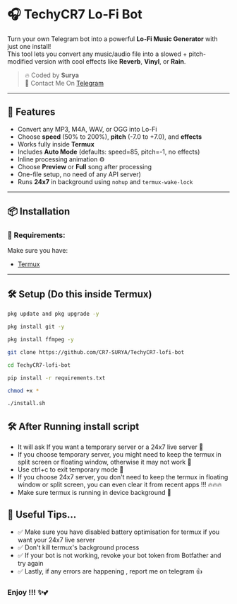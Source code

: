 # 🎧 TechyCR7 Lo-Fi Bot

Turn your own Telegram bot into a powerful **Lo-Fi Music Generator** with just one install!  
This tool lets you convert any music/audio file into a slowed + pitch-modified version with cool effects like **Reverb**, **Vinyl**, or **Rain**.

> 🔥 Coded by **Surya**  
> 🚀 Contact Me On [Telegram](https://t.me/SuryaXCristiano)

---

## 🚀 Features

- Convert any MP3, M4A, WAV, or OGG into Lo-Fi
- Choose **speed** (50% to 200%), **pitch** (-7.0 to +7.0), and **effects**
- Works fully inside **Termux**
- Includes **Auto Mode** (defaults: speed=85, pitch=-1, no effects)
- Inline processing animation ⚙️
- Choose **Preview** or **Full** song after processing
- One-file setup, no need of any API server)
- Runs **24x7** in background using `nohup` and `termux-wake-lock`

---

## 📦 Installation

### 🔧 Requirements:
Make sure you have:
- [Termux](https://f-droid.org/en/packages/com.termux/)


---

## 🛠️ Setup (Do this inside Termux)

```bash
pkg update and pkg upgrade -y

pkg install git -y

pkg install ffmpeg -y

git clone https://github.com/CR7-SURYA/TechyCR7-lofi-bot

cd TechyCR7-lofi-bot

pip install -r requirements.txt

chmod +x * 

./install.sh
```
## 🛠️ After Running install script 

- It will ask If you want a temporary server or a 24x7 live server 🚀
- If you choose temporary server, you might need to keep the termux in split screen or floating window, otherwise it may not work 👊
- Use ctrl+c to exit temporary mode 🤝
- If you choose 24x7 server, you don't need to keep the termux in floating window or split screen, you can even clear it from recent apps !!! 🔥🔥🔥
- Make sure termux is running in device background 🤝
## 🚀 Useful Tips...
- ✅ Make sure you have disabled battery optimisation for termux if you want your 24x7 live server
- ✅ Don't kill termux's background process
- ✅ If your bot is not working, revoke your bot token from Botfather and try again
- ✅ Lastly, if any errors are happening , report me on telegram 👍
### Enjoy !!! ✨💕

